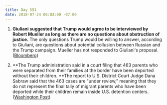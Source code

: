 ```yaml
---
title: Day 551
date: 2018-07-24 06:03:00 -07:00
---
```


1. **Giuliani suggested that Trump would agree to be interviewed by Robert Mueller as long as there are no questions about obstruction of justice.** The only questions Trump would be willing to answer, according to Giuliani, are questions about potential collusion between Russian and the Trump campaign. Mueller has not responded to Giuliani's proposal. ([Bloomberg](https://www.bloomberg.com/news/articles/2018-07-24/trump-s-lawyers-submit-proposal-to-mueller-on-interview-terms))

2. **The Trump administration said in a court filing that 463 parents who were separated from their families at the border have been deported without their children. **The report to U.S. District Court Judge Dana Sabraw said that the 463 cases are "under review," meaning that they do not represent the final tally of migrant parents who have been deported while their children remain inside U.S. detention centers. ([Washington Post](https://www.washingtonpost.com/world/national-security/government-signals-463-parents-of-migrant-children-may-have-been-deported/2018/07/23/31b522f8-8ed5-11e8-9b0d-749fb254bc3d_story.html?utm_term=.9a6ba7793c6c)) 